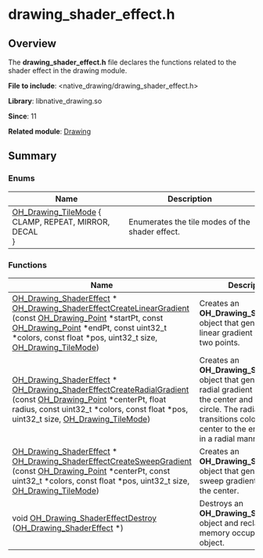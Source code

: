# drawing_shader_effect.h


## Overview

The **drawing_shader_effect.h** file declares the functions related to the shader effect in the drawing module.

**File to include**: &lt;native_drawing/drawing_shader_effect.h&gt;

**Library**: libnative_drawing.so

**Since**: 11

**Related module**: [Drawing](_drawing.md)


## Summary


### Enums

| Name| Description|
| -------- | -------- |
| [OH_Drawing_TileMode](_drawing.md#oh_drawing_tilemode) {<br>CLAMP, REPEAT, MIRROR, DECAL<br>} | Enumerates the tile modes of the shader effect.|


### Functions

| Name| Description|
| -------- | -------- |
| [OH_Drawing_ShaderEffect](_drawing.md#oh_drawing_shadereffect) \* [OH_Drawing_ShaderEffectCreateLinearGradient](_drawing.md#oh_drawing_shadereffectcreatelineargradient) (const [OH_Drawing_Point](_drawing.md#oh_drawing_point) \*startPt, const [OH_Drawing_Point](_drawing.md#oh_drawing_point) \*endPt, const uint32_t \*colors, const float \*pos, uint32_t size, [OH_Drawing_TileMode](_drawing.md#oh_drawing_tilemode)) | Creates an **OH_Drawing_ShaderEffect** object that generates a linear gradient between two points.|
| [OH_Drawing_ShaderEffect](_drawing.md#oh_drawing_shadereffect) \* [OH_Drawing_ShaderEffectCreateRadialGradient](_drawing.md#oh_drawing_shadereffectcreateradialgradient) (const [OH_Drawing_Point](_drawing.md#oh_drawing_point) \*centerPt, float radius, const uint32_t \*colors, const float \*pos, uint32_t size, [OH_Drawing_TileMode](_drawing.md#oh_drawing_tilemode)) | Creates an **OH_Drawing_ShaderEffect** object that generates a radial gradient based on the center and radius of a circle. The radial gradient transitions colors from the center to the ending shape in a radial manner.|
| [OH_Drawing_ShaderEffect](_drawing.md#oh_drawing_shadereffect) \* [OH_Drawing_ShaderEffectCreateSweepGradient](_drawing.md#oh_drawing_shadereffectcreatesweepgradient) (const [OH_Drawing_Point](_drawing.md#oh_drawing_point) \*centerPt, const uint32_t \*colors, const float \*pos, uint32_t size, [OH_Drawing_TileMode](_drawing.md#oh_drawing_tilemode)) | Creates an **OH_Drawing_ShaderEffect** object that generates a sweep gradient based on the center.|
| void [OH_Drawing_ShaderEffectDestroy](_drawing.md#oh_drawing_shadereffectdestroy) ([OH_Drawing_ShaderEffect](_drawing.md#oh_drawing_shadereffect) \*) | Destroys an **OH_Drawing_ShaderEffect** object and reclaims the memory occupied by the object.|
